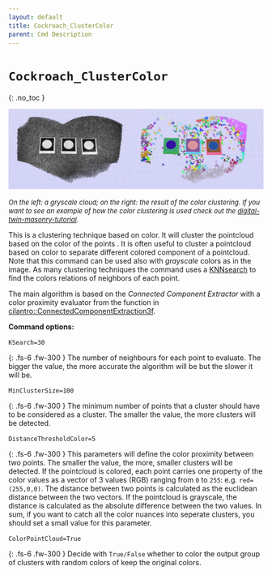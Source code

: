 ```yaml
---
layout: default
title: Cockroach_ClusterColor
parent: Cmd Description
---
```


# `Cockroach_ClusterColor`
{: .no_toc }

![img_planesegmentation](https://github.com/ibois-epfl/Cockroach-documentation/blob/docu-alpha/img/cmds/cockroach_clustercolor.jpg?raw=true)

 <font size="2"><i> On the left: a gryscale cloud; on the right: the result of the color clustering. If you want to see an example of how the color clustering is used check out the <a href="https://ibois-epfl.github.io/Cockroach-documentation/docs/tutorials/digital-twin-of-masonry-stone-wall-b/">digital-twin-masonry-tutorial</a>. </i></font>

This is a clustering technique based on color. It will cluster the pointcloud based on the color of the points . It is often useful to cluster a pointcloud based on color to separate different colored component of a pointcloud. Note that this command can be used also with *grayscale* colors as in the image. As many clustering techniques the command uses a [KNNsearch](https://en.wikipedia.org/wiki/K-nearest_neighbors_algorithm) to find the colors relations of neighbors of each point.

The main algorithm is based on the *Connected Component Extractor* with a color proximity evaluator from the function in [cilantro::ConnectedComponentExtraction3f](https://github.com/kzampog/cilantro/blob/57ad1a397b73b6f4bbf9604fd75f8fe4363206a7/include/cilantro/clustering/connected_component_extraction.hpp#L23).

**Command options:**
```
KSearch=30
```
{: .fs-6 .fw-300 }
The number of neighbours for each point to evaluate. The bigger the value, the more accurate the algorithm will be but the slower it will be.

```
MinClusterSize=100
```
{: .fs-6 .fw-300 }
The minimum number of points that a cluster should have to be considered as a cluster. The smaller the value, the more clusters will be detected.

```
DistanceThresholdColor=5
```
{: .fs-6 .fw-300 }
This parameters will define the color proximity between two points. The smaller the value, the more, smaller clusters will be detected. If the pointcloud is colored, each point carries one property of the color values as a vector of 3 values (RGB) ranging from `0` to `255`: e.g. `red=(255,0,0)`. The distance between two points is calculated as the euclidean distance between the two vectors. If the pointcloud is grayscale, the distance is calculated as the absolute difference between the two values. In sum, if you want to catch all the color nuances into seperate clusters, you should set a small value for this parameter.

```
ColorPointCloud=True
```
{: .fs-6 .fw-300 }
Decide with `True/False` whether to color the output group of clusters with random colors of keep the original colors.


